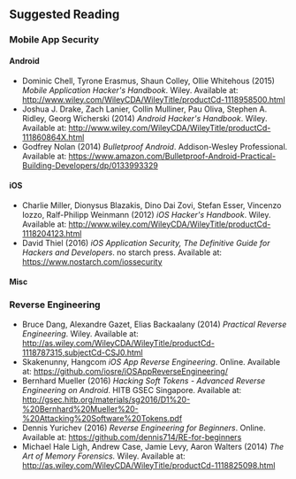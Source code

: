 ## Suggested Reading

<!--
### Basic Knowledge

-- TODO [Add suggested reading on Basic Knowledge ] --
-->

### Mobile App Security

#### Android

* Dominic Chell, Tyrone Erasmus, Shaun Colley, Ollie Whitehous (2015) *Mobile Application Hacker's Handbook*. Wiley. Available at: http://www.wiley.com/WileyCDA/WileyTitle/productCd-1118958500.html
* Joshua J. Drake, Zach Lanier, Collin Mulliner, Pau Oliva, Stephen A. Ridley, Georg Wicherski (2014) *Android Hacker's Handbook*. Wiley. Available at: http://www.wiley.com/WileyCDA/WileyTitle/productCd-111860864X.html
* Godfrey Nolan (2014) *Bulletproof Android*. Addison-Wesley Professional. Available at: https://www.amazon.com/Bulletproof-Android-Practical-Building-Developers/dp/0133993329

#### iOS

* Charlie Miller, Dionysus Blazakis, Dino Dai Zovi, Stefan Esser, Vincenzo Iozzo, Ralf-Philipp Weinmann (2012) *iOS Hacker's Handbook*. Wiley. Available at: http://www.wiley.com/WileyCDA/WileyTitle/productCd-1118204123.html
* David Thiel (2016) *iOS Application Security, The Definitive Guide for Hackers and Developers*. no starch press. Available at: https://www.nostarch.com/iossecurity

#### Misc

### Reverse Engineering

* Bruce Dang, Alexandre Gazet, Elias Backaalany (2014) *Practical Reverse Engineering*. Wiley. Available at: http://as.wiley.com/WileyCDA/WileyTitle/productCd-1118787315,subjectCd-CSJ0.html
* Skakenunny, Hangcom *iOS App Reverse Engineering*. Online. Available at: https://github.com/iosre/iOSAppReverseEngineering/
* Bernhard Mueller (2016) *Hacking Soft Tokens - Advanced Reverse Engineering on Android*. HITB GSEC Singapore. Available at: http://gsec.hitb.org/materials/sg2016/D1%20-%20Bernhard%20Mueller%20-%20Attacking%20Software%20Tokens.pdf
* Dennis Yurichev (2016) *Reverse Engineering for Beginners*. Online. Available at: https://github.com/dennis714/RE-for-beginners
* Michael Hale Ligh, Andrew Case, Jamie Levy, Aaron Walters (2014) *The Art of Memory Forensics.* Wiley. Available at: http://as.wiley.com/WileyCDA/WileyTitle/productCd-1118825098.html
